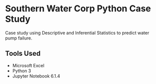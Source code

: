 # Southern Water Corp Python Case Study
Case study using Descriptive and Inferential Statistics to predict water pump failure.
## Tools Used
* Microsoft Excel
* Python 3
* Jupyter Notebook 6.1.4
